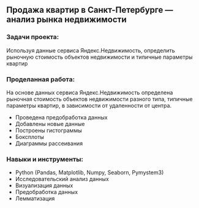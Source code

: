 ## Продажа квартир в Санкт-Петербурге — анализ рынка недвижимости

### Задачи проекта:

Используя данные сервиса Яндекс.Недвижимость, определить рыночную стоимость объектов недвижимости и типичные параметры квартир

### Проделанная работа:

На основе данных сервиса Яндекс.Недвижимость определена рыночная стоимость объектов недвижимости разного типа, типичные параметры квартир, в зависимости от удаленности от центра.

- Проведена предобработка данных
- Добавлены новые данные 
- Построены гистограммы 
- Боксплоты
- Диаграммы рассеивания

### Навыки и инструменты:

- Python (Pandas, Matplotlib, Numpy, Seaborn, Pymystem3)
- Исследовательский анализ данных
- Визуализация данных
- Предобработка данных
- Лемматизация
